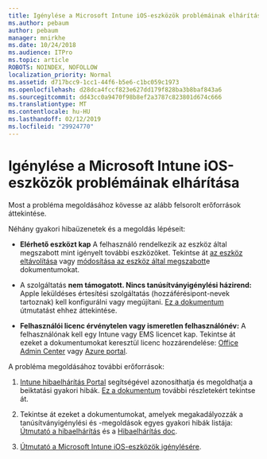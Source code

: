 ```yaml
---
title: Igénylése a Microsoft Intune iOS-eszközök problémáinak elhárítása
ms.author: pebaum
author: pebaum
manager: mnirkhe
ms.date: 10/24/2018
ms.audience: ITPro
ms.topic: article
ROBOTS: NOINDEX, NOFOLLOW
localization_priority: Normal
ms.assetid: d717bcc9-1cc1-44f6-b5e6-c1bc059c1973
ms.openlocfilehash: d28dca4fccf823e627dd179f828ba3b8baf843a6
ms.sourcegitcommit: dd43cc0a9470f98b8ef2a3787c823801d674c666
ms.translationtype: MT
ms.contentlocale: hu-HU
ms.lasthandoff: 02/12/2019
ms.locfileid: "29924770"
---
```

# <a name="troubleshoot-issues-with-enrolling-ios-devices-in-microsoft-intune"></a>Igénylése a Microsoft Intune iOS-eszközök problémáinak elhárítása

Most a probléma megoldásához kövesse az alább felsorolt erőforrások áttekintése. 
  
Néhány gyakori hibaüzenetek és a megoldás lépéseit:
  
- **Elérhető eszközt kap** A felhasználó rendelkezik az eszköz által megszabott mint igényelt további eszközöket. Tekintse át [az eszköz eltávolítása](https://docs.microsoft.com/intune/devices-wipe) vagy [módosítása az eszköz által megszabott](https://docs.microsoft.com/intune/enrollment-restrictions-set#set-device-limit-restrictions)e dokumentumokat.
    
- A szolgáltatás **nem támogatott. Nincs tanúsítványigénylési házirend:** Apple leküldéses értesítési szolgáltatás (hozzáférésipont-nevek tartoznak) kell konfigurálni vagy megújítani. [Ez a dokumentum](https://docs.microsoft.com/intune/apple-mdm-push-certificate-get) útmutatást ehhez áttekintése. 
    
- **Felhasználói licenc érvénytelen vagy ismeretlen felhasználónév:** A felhasználónak kell egy Intune vagy EMS licencet kap. Tekintse át ezeket a dokumentumokat keresztül licenc hozzárendelése: [Office Admin Center](https://docs.microsoft.com/intune/licenses-assign) vagy [Azure portal](https://docs.microsoft.com/azure/active-directory/license-users-groups).
    
A probléma megoldásához további erőforrások:
  
1. [Intune hibaelhárítás Portal](https://devicemanagement.microsoft.com/#blade/Microsoft_Intune_DeviceSettings/TroubleshootBlade) segítségével azonosíthatja és megoldhatja a beiktatási gyakori hibák. [Ez a dokumentum](https://docs.microsoft.com/intune/help-desk-operators) további részletekért tekintse át. 
    
2. Tekintse át ezeket a dokumentumokat, amelyek megakadályozzák a tanúsítványigénylési és -megoldások egyes gyakori hibák listája: [Útmutató a hibaelhárítás](https://support.microsoft.com/help/4039809/troubleshooting-ios-device-enrollment-in-intune) és a [Hibaelhárítás doc](https://docs.microsoft.com/intune-classic/troubleshoot/troubleshoot-device-enrollment-in-intune).
    
3. [Útmutató a Microsoft Intune iOS-eszközök igénylésére](https://docs.microsoft.com/intune/ios-enroll).
    

